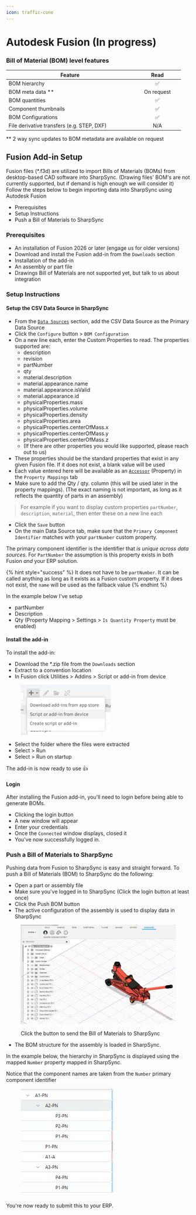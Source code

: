 ```yaml
---
icon: traffic-cone
---
```


# Autodesk Fusion (In progress)

### Bill of Material (BOM) level features

<table><thead><tr><th width="335.0078125">Feature</th><th width="115.390625" align="center">Read</th></tr></thead><tbody><tr><td>BOM hierarchy</td><td align="center"><span data-gb-custom-inline data-tag="emoji" data-code="2705">✅</span></td></tr><tr><td>BOM meta data **</td><td align="center">On request</td></tr><tr><td>BOM quantities</td><td align="center"><span data-gb-custom-inline data-tag="emoji" data-code="2705">✅</span></td></tr><tr><td>Component thumbnails</td><td align="center"><span data-gb-custom-inline data-tag="emoji" data-code="2705">✅</span></td></tr><tr><td>BOM Configurations</td><td align="center"><span data-gb-custom-inline data-tag="emoji" data-code="2705">✅</span></td></tr><tr><td>File derivative transfers (e.g. STEP, DXF)</td><td align="center">N/A</td></tr></tbody></table>

\*\* 2 way sync updates to BOM metadata are available on request

## Fusion Add-in Setup

Fusion files (\*.f3d) are utilized to import Bills of Materials (BOMs) from desktop-based CAD software into SharpSync. (Drawing files' BOM's are not currently supported, but if demand is high enough we will consider it) Follow the steps below to begin importing data into SharpSync using Autodesk Fusion

* Prerequisites
* Setup Instructions
* Push a Bill of Materials to SharpSync

### Prerequisites

* An installation of Fusion 2026 or later (engage us for older versions)
* Download and install the Fusion add-in from the `Downloads` section
* Installation of the add-in
* An assembly or part file
* Drawings Bill of Materials are not supported yet, but talk to us about integration

### Setup Instructions

#### Setup the CSV Data Source in SharpSync

* From the [`Data Sources`](../fundamentals/data-sources.md#core-concept-sources) section, add the CSV Data Source as the Primary Data Source
* Click the `Configure` button > `BOM Configuration`
* On a new line each, enter the Custom Properties to read. The properties supported are:
  * description
  * revision
  * partNumber
  * qty
  * material.description
  * material.appearance.name
  * material.appearance.isValid
  * material.appearance.id
  * physicalProperties.mass
  * physicalProperties.volume
  * physicalProperties.density
  * physicalProperties.area
  * physicalProperties.centerOfMass.x
  * physicalProperties.centerOfMass.y
  * physicalProperties.centerOfMass.z
  * (If there are other properties you would like supported, please reach out to us)\
    &#x20;
* These properties should be the standard properties that exist in any given Fusion file. If it does not exist, a blank value will be used
* Each value entered here will be available as an [`Accessor`](../fundamentals/property-mappings/adding-property-mapping.md) (Property) in the `Property Mappings` tab
* Make sure to add the Qty / qty. column (this will be used later in the property mappings). (The exact naming is not important, as long as it reflects the quantity of parts in an assembly)

> For example if you want to display custom properties `partNumber`, `description`, `material`, then enter these on a new line each

* Click the `Save` button
* On the main Data Source tab, make sure that the `Primary Component Identifier` matches with your `partNumber` custom property.

The primary component identifier is the identifier that _is unique across data sources_. For `PartNumber` the assumption is this property exists in both Fusion _and_ your ERP solution.&#x20;

{% hint style="success" %}
It does not have to be `partNumber`. It can be called anything as long as it exists as a Fusion custom property. If it does not exist, the `name` will be used as the fallback value
{% endhint %}

In the example below I've setup

* partNumber
* Description
* Qty (Property Mapping > Settings > `Is Quantity Property` must be enabled)

#### Install the add-in

To install the add-in:

* Download the \*.zip file from the `Downloads` section
* Extract to a convention location
* In Fusion click Utilities > Addins > Script or add-in from device

<figure><img src="../.gitbook/assets/image.png" alt=""><figcaption></figcaption></figure>

* Select the folder where the files were extracted
* Select > Run
* Select > Run on startup

The add-in is now ready to use  :thumbsup:

#### Login

After installing the Fusion add-in, you'll need to login before being able to generate BOMs.&#x20;

* Clicking the login button
* A new window will appear
* Enter your credentials&#x20;
* Once the `Connected` window displays, closed it
* You've now successfully logged in.

### Push a Bill of Materials to SharpSync

Pushing data from Fusion to SharpSync is easy and straight forward. To push a Bill of Materials (BOM) to SharpSync do the following:

* Open a part or assembly file
* Make sure you've logged in to SharpSync (Click the login button at least once)
* Click the Push BOM button
* The active configuration of the assembly is used to display data in SharpSync

<figure><img src="../.gitbook/assets/fusion_2_ton_jack.png" alt=""><figcaption><p>Click the button to send the Bill of Materials to SharpSync</p></figcaption></figure>

* The BOM structure for the assembly is loaded in SharpSync.



In the example below, the hierarchy in SharpSync is displayed using the mapped `Number` property mapped in SharpSync.

Notice that the component names are taken from the `Number` primary component identifier

<figure><img src="../.gitbook/assets/swx_hierarchy_displayed.png" alt=""><figcaption></figcaption></figure>



You're now ready to submit this to your ERP.
